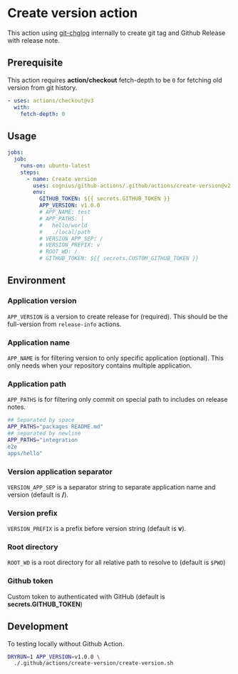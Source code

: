 # Create version action

This action using [git-chglog][git-chglog] internally to create git tag and Github Release with release note.

[git-chglog]: https://github.com/git-chglog/git-chglog

## Prerequisite

This action requires **action/checkout** fetch-depth to be `0`
for fetching old version from git history.

```yaml
- uses: actions/checkout@v3
  with:
    fetch-depth: 0
```

## Usage

```yaml
jobs:
  job:
    runs-on: ubuntu-latest
    steps:
      - name: Create version
        uses: cognius/github-actions/.github/actions/create-version@v2
        env:
          GITHUB_TOKEN: ${{ secrets.GITHUB_TOKEN }}
          APP_VERSION: v1.0.0
          # APP_NAME: test
          # APP_PATHS: |
          #   hello/world
          #   ./local/path
          # VERSION_APP_SEP: /
          # VERSION_PREFIX: v
          # ROOT_WD: /
          # GITHUB_TOKEN: ${{ secrets.CUSTOM_GITHUB_TOKEN }}
```

## Environment

### Application version

`APP_VERSION` is a version to create release for (required).
This should be the full-version from `release-info` actions.

### Application name

`APP_NAME` is for filtering version to only specific application (optional).
This only needs when your repository contains multiple application.

### Application path

`APP_PATHS` is for filtering only commit on special path to includes on release notes.

```bash
## Separated by space
APP_PATHS="packages README.md"
## separated by newline
APP_PATHS="integration
e2e
apps/hello"
```

### Version application separator

`VERSION_APP_SEP` is a separator string to
separate application name and version (default is **/**).

### Version prefix

`VERSION_PREFIX` is a prefix before version string (default is **v**).

### Root directory

`ROOT_WD` is a root directory for all relative path to resolve to (default is `$PWD`)

### Github token

Custom token to authenticated with GitHub (default is **secrets.GITHUB_TOKEN**)

## Development

To testing locally without Github Action.

```bash
DRYRUN=1 APP_VERSION=v1.0.0 \
  ./.github/actions/create-version/create-version.sh
```
